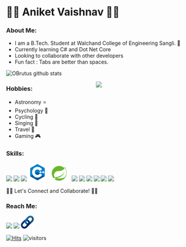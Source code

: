 # 👨‍💻 Aniket Vaishnav 👨‍💻

### About Me:
+ I am a B.Tech. Student at Walchand College of Engineering Sangli. 🏫
+ Currently learning C# and Dot Net Core
+ Looking to collaborate with other developers
+ Fun fact : Tabs are better than spaces.


![OBrutus github stats](https://github-readme-stats.vercel.app/api?username=OBrutus&bg_color=30,e96443,904e95&title_color=fff&text_color=fff)

<img align="right" src="https://media.giphy.com/media/NPXkCN2FutVO1Nt4P9/giphy-downsized.gif" width="260">

### Hobbies: 
  + Astronomy  ⭐
  + Psychology 🧠
  + Cycling    🚴
  + Singing    🎵
  + Travel     🧭
  + Gaming     🎮
  
### Skills:  
 <img src="https://www.flaticon.com/svg/static/icons/svg/226/226777.svg" width="45" name="Java">  <img src="https://image.flaticon.com/icons/svg/1822/1822899.svg" width="45" name="Python">  <img src="https://cdn.iconscout.com/icon/free/png-512/c-programming-569564.png" width="50" name="C"> <img src="cpp.png" width="50" name=cpp>  <img src="spring.png" width="60" name=spring>   <img src="bash.ico" width="45" name="bash"> <img src="javascript.ico" width="33" name="javascript">  <img src="https://images.tutorialedge.net/images/node.png" width="48" name="node">   <img src="https://d2eip9sf3oo6c2.cloudfront.net/tags/images/000/000/359/full/expressjslogo.png" width="48" name="Express"> <img src="https://cdn.worldvectorlogo.com/logos/mysql-7.svg" width="70" name="MySQL"> <img src="https://static.djangoproject.com /img/logos/django-logo-negative.png" width="90" name="DJango">  <img src="" width="90" name="Electron"> 
  
🤝🏻 Let's Connect and Collaborate! 🤝🏻

### Reach Me:
<a href="https://www.linkedin.com/in/aniket-vaishnav/"><img src="https://image.flaticon.com/icons/svg/174/174857.svg" width="35"></a>
<a href="https://github.com/OBrutus/"><img src="https://www.flaticon.com/svg/static/icons/svg/733/733609.svg" width="35"></a> 
<a href="url-coming-soon"> <img src="url.png" width="35"></a>


[![Hits](https://hits.seeyoufarm.com/api/count/incr/badge.svg?url=https%3A%2F%2Fgithub.com%2Fgjbae1212%2Fhit-counter)](https://hits.seeyoufarm.com)   ![visitors](https://visitor-badge.laobi.icu/badge?page_id=https://github.com/OBrutus/)

